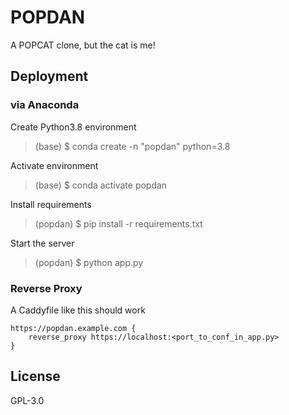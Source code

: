 # POPDAN
A POPCAT clone, but the cat is me!

## Deployment
### via Anaconda

Create Python3.8 environment
> (base) \$ conda create -n "popdan" python=3.8

Activate environment
> (base) \$ conda activate popdan

Install requirements
> (popdan) \$ pip install -r requirements.txt

Start the server
> (popdan) \$ python app.py

### Reverse Proxy
A Caddyfile like this should work
```
https://popdan.example.com {
    reverse_proxy https://localhost:<port_to_conf_in_app.py>
}
```

## License
GPL-3.0
